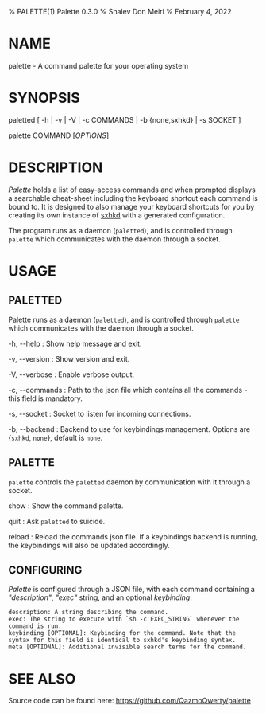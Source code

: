 % PALETTE(1) Palette 0.3.0
% Shalev Don Meiri
% February 4, 2022

# NAME

palette - A command palette for your operating system

# SYNOPSIS

paletted [ -h | -v | -V | -c COMMANDS | -b {none,sxhkd} | -s SOCKET ]

palette COMMAND [*OPTIONS*]

# DESCRIPTION

*Palette* holds a list of easy-access commands and when prompted displays a searchable cheat-sheet including the keyboard shortcut each command is bound to. It is designed to also manage your keyboard shortcuts for you by creating its own instance of [sxhkd](https://github.com/baskerville/sxhkd) with a generated configuration.

The program runs as a daemon (`paletted`), and is controlled through `palette` which communicates with the daemon through a socket.

# USAGE

## PALETTED

Palette runs as a daemon (`paletted`), and is controlled through `palette` which communicates with the daemon through a socket.

-h, \--help
:   Show help message and exit.

-v, \--version
:   Show version and exit.

-V, \--verbose
:   Enable verbose output.

-c, \--commands
:   Path to the json file which contains all the commands - this field is mandatory.

-s, \--socket
:   Socket to listen for incoming connections.

-b, \--backend
:   Backend to use for keybindings management.
    Options are {`sxhkd`, `none`}, default is `none`.

## PALETTE

`palette` controls the `paletted` daemon by communication with it through a socket.

show
:    Show the command palette.

quit
:   Ask `paletted` to suicide.

reload
:   Reload the commands json file. If a keybindings backend is running, the keybindings will also be updated accordingly.

## CONFIGURING

*Palette* is configured through a JSON file, with each command containing a *"description"*, *"exec"* string, and an optional *keybinding*:

```
description: A string describing the command.
exec: The string to execute with `sh -c EXEC_STRING` whenever the command is run.
keybinding [OPTIONAL]: Keybinding for the command. Note that the syntax for this field is identical to sxhkd's keybinding syntax.
meta [OPTIONAL]: Additional invisible search terms for the command.
```

# SEE ALSO

Source code can be found here: 
<https://github.com/QazmoQwerty/palette>
